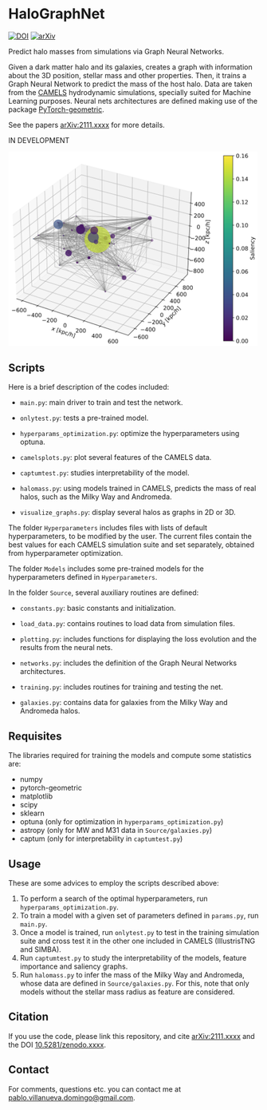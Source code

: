 # HaloGraphNet

[![DOI](https://zenodo.org/badge/doi/10.5281/zenodo.xxxx.svg)](https://zenodo.org/record/xxxx) [![arXiv](https://img.shields.io/badge/arXiv-2111.xxxx-B31B1B.svg)](http://arxiv.org/abs/2111.xxxx)

Predict halo masses from simulations via Graph Neural Networks.

Given a dark matter halo and its galaxies, creates a graph with information about the 3D position, stellar mass and other properties. Then, it trains a Graph Neural Network to predict the mass of the host halo. Data are taken from the [CAMELS](https://camels.readthedocs.io/en/latest/index.html) hydrodynamic simulations, specially suited for Machine Learning purposes. Neural nets architectures are defined making use of the package [PyTorch-geometric](https://pytorch-geometric.readthedocs.io/en/latest/).

See the papers [arXiv:2111.xxxx](https://arxiv.org/abs/2111.xxxx) for more details.

IN DEVELOPMENT

<img src="visualize_graph.png" width="500">


## Scripts

Here is a brief description of the codes included:

- `main.py`: main driver to train and test the network.

- `onlytest.py`: tests a pre-trained model.

- `hyperparams_optimization.py`: optimize the hyperparameters using optuna.

- `camelsplots.py`: plot several features of the CAMELS data.

- `captumtest.py`: studies interpretability of the model.

- `halomass.py`: using models trained in CAMELS, predicts the mass of real halos, such as the Milky Way and Andromeda.

- `visualize_graphs.py`: display several halos as graphs in 2D or 3D.

The folder `Hyperparameters` includes files with lists of default hyperparameters, to be modified by the user. The current files contain the best values for each CAMELS simulation suite and set separately, obtained from hyperparameter optimization.

The folder `Models` includes some pre-trained models for the hyperparameters defined in `Hyperparameters`.

In the folder `Source`, several auxiliary routines are defined:

* `constants.py`: basic constants and initialization.

* `load_data.py`: contains routines to load data from simulation files.

* `plotting.py`: includes functions for displaying the loss evolution and the results from the neural nets.

* `networks.py`: includes the definition of the Graph Neural Networks architectures.

* `training.py`: includes routines for training and testing the net.

* `galaxies.py`: contains data for galaxies from the Milky Way and Andromeda halos.


## Requisites

The libraries required for training the models and compute some statistics are:
* numpy
* pytorch-geometric
* matplotlib
* scipy
* sklearn
* optuna (only for optimization in `hyperparams_optimization.py`)
* astropy (only for MW and M31 data in `Source/galaxies.py`)
* captum  (only for interpretability in `captumtest.py`)


## Usage

These are some advices to employ the scripts described above:
1. To perform a search of the optimal hyperparameters, run `hyperparams_optimization.py`.
2. To train a model with a given set of parameters defined in `params.py`, run `main.py`.
3. Once a model is trained, run `onlytest.py` to test in the training simulation suite and cross test it in the other one included in CAMELS (IllustrisTNG and SIMBA).
4. Run `captumtest.py` to study the interpretability of the models, feature importance and saliency graphs.
5. Run `halomass.py` to infer the mass of the Milky Way and Andromeda, whose data are defined in `Source/galaxies.py`. For this, note that only models without the stellar mass radius as feature are considered.


## Citation

If you use the code, please link this repository, and cite [arXiv:2111.xxxx](https://arxiv.org/abs/2111.xxxx) and the DOI [10.5281/zenodo.xxxx](https://doi.org/10.5281/zenodo.xxxx).


## Contact

For comments, questions etc. you can contact me at <pablo.villanueva.domingo@gmail.com>.
